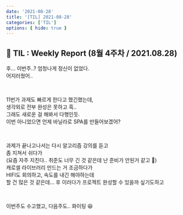 ```yaml
---
date: '2021-08-28'
title: '[TIL] 2021-08-28'
categories: ['TIL']
options: { hide: true }
---
```


## 🚀 TIL : Weekly Report (8월 4주차 / 2021.08.28)

후... 이번주..? 엄청나게 정신이 없었다.  
어지러웠어..  

<br/>

11번가 과제도 빠르게 한다고 했긴했는데,  
생각외로 전부 완성은 못하고 흑..  
그래도 새로운 걸 해봐서 다행인듯.  
이번 아니었으면 언제 바닐라로 SPA를 만들어보겠어?  

<br/>

과제가 끝나고나서는 다시 알고리즘 강의를 듣고  
좀 지쳐서 쉬다가  
(요즘 자주 지친다.. 취준도 너무 긴 것 같은데 난 준비가 안된거 같고 🥲)  
캐로셀 라이브러리 만드는 거 조금하다가  
HIFI도 회의하고, 속도를 내긴 해야하는데  
할 건 많은 것 같은데... 후
이러다가 프로젝트 완성할 수 있을까 싶기도하고  

<br/>

이번주도 수고했고, 다음주도.. 화이팅 😆